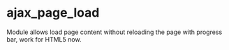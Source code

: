 # ajax_page_load
Module allows load page content without reloading the page with progress bar, work for HTML5 now.
